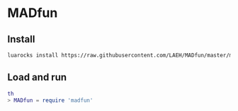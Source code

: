 MADfun
======

Install
-------

```sh
luarocks install https://raw.githubusercontent.com/LAEH/MADfun/master/madfun-scm-1.rockspec
```

Load and run
------------

```lua
th
> MADfun = require 'madfun'
```
